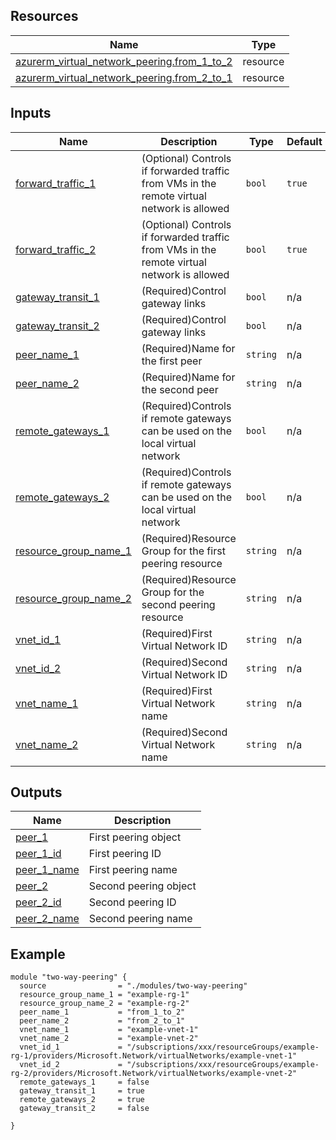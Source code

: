 

## Resources

| Name | Type |
|------|------|
| [azurerm_virtual_network_peering.from_1_to_2](https://registry.terraform.io/providers/hashicorp/azurerm/latest/docs/resources/virtual_network_peering) | resource |
| [azurerm_virtual_network_peering.from_2_to_1](https://registry.terraform.io/providers/hashicorp/azurerm/latest/docs/resources/virtual_network_peering) | resource |

## Inputs

| Name | Description | Type | Default | Required |
|------|-------------|------|---------|:--------:|
| <a name="input_forward_traffic_1"></a> [forward\_traffic\_1](#input\_forward\_traffic\_1) | (Optional) Controls if forwarded traffic from VMs in the remote virtual network is allowed | `bool` | `true` | no |
| <a name="input_forward_traffic_2"></a> [forward\_traffic\_2](#input\_forward\_traffic\_2) | (Optional) Controls if forwarded traffic from VMs in the remote virtual network is allowed | `bool` | `true` | no |
| <a name="input_gateway_transit_1"></a> [gateway\_transit\_1](#input\_gateway\_transit\_1) | (Required)Control gateway links | `bool` | n/a | yes |
| <a name="input_gateway_transit_2"></a> [gateway\_transit\_2](#input\_gateway\_transit\_2) | (Required)Control gateway links | `bool` | n/a | yes |
| <a name="input_peer_name_1"></a> [peer\_name\_1](#input\_peer\_name\_1) | (Required)Name for the first peer | `string` | n/a | yes |
| <a name="input_peer_name_2"></a> [peer\_name\_2](#input\_peer\_name\_2) | (Required)Name for the second peer | `string` | n/a | yes |
| <a name="input_remote_gateways_1"></a> [remote\_gateways\_1](#input\_remote\_gateways\_1) | (Required)Controls if remote gateways can be used on the local virtual network | `bool` | n/a | yes |
| <a name="input_remote_gateways_2"></a> [remote\_gateways\_2](#input\_remote\_gateways\_2) | (Required)Controls if remote gateways can be used on the local virtual network | `bool` | n/a | yes |
| <a name="input_resource_group_name_1"></a> [resource\_group\_name\_1](#input\_resource\_group\_name\_1) | (Required)Resource Group for the first peering resource | `string` | n/a | yes |
| <a name="input_resource_group_name_2"></a> [resource\_group\_name\_2](#input\_resource\_group\_name\_2) | (Required)Resource Group for the second peering resource | `string` | n/a | yes |
| <a name="input_vnet_id_1"></a> [vnet\_id\_1](#input\_vnet\_id\_1) | (Required)First Virtual Network ID | `string` | n/a | yes |
| <a name="input_vnet_id_2"></a> [vnet\_id\_2](#input\_vnet\_id\_2) | (Required)Second Virtual Network ID | `string` | n/a | yes |
| <a name="input_vnet_name_1"></a> [vnet\_name\_1](#input\_vnet\_name\_1) | (Required)First Virtual Network name | `string` | n/a | yes |
| <a name="input_vnet_name_2"></a> [vnet\_name\_2](#input\_vnet\_name\_2) | (Required)Second Virtual Network name | `string` | n/a | yes |

## Outputs

| Name | Description |
|------|-------------|
| <a name="output_peer_1"></a> [peer\_1](#output\_peer\_1) | First peering object |
| <a name="output_peer_1_id"></a> [peer\_1\_id](#output\_peer\_1\_id) | First peering ID |
| <a name="output_peer_1_name"></a> [peer\_1\_name](#output\_peer\_1\_name) | First peering name |
| <a name="output_peer_2"></a> [peer\_2](#output\_peer\_2) | Second peering object |
| <a name="output_peer_2_id"></a> [peer\_2\_id](#output\_peer\_2\_id) | Second peering ID |
| <a name="output_peer_2_name"></a> [peer\_2\_name](#output\_peer\_2\_name) | Second peering name |

## Example

```hcl
module "two-way-peering" {
  source                = "./modules/two-way-peering"
  resource_group_name_1 = "example-rg-1"
  resource_group_name_2 = "example-rg-2"
  peer_name_1           = "from_1_to_2"
  peer_name_2           = "from_2_to_1"
  vnet_name_1           = "example-vnet-1"
  vnet_name_2           = "example-vnet-2"
  vnet_id_1             = "/subscriptions/xxx/resourceGroups/example-rg-1/providers/Microsoft.Network/virtualNetworks/example-vnet-1"
  vnet_id_2             = "/subscriptions/xxx/resourceGroups/example-rg-2/providers/Microsoft.Network/virtualNetworks/example-vnet-2"
  remote_gateways_1     = false
  gateway_transit_1     = true
  remote_gateways_2     = true
  gateway_transit_2     = false

}
```
